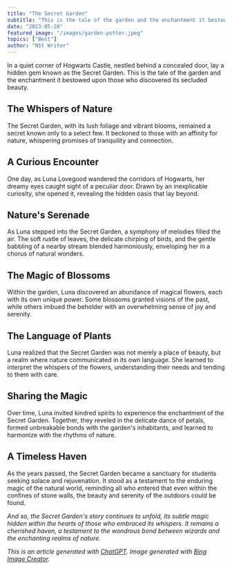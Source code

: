 ```yaml
---
title: "The Secret Garden"
subtitle: "This is the tale of the garden and the enchantment it bestowed upon those who discovered its secluded beauty."
date: "2023-05-28"
featured_image: "/images/garden-potter.jpeg"
topics: ["Best"]
author: "NSt Writer"
---
```


In a quiet corner of Hogwarts Castle, nestled behind a concealed door, lay a hidden gem known as the Secret Garden. This is the tale of the garden and the enchantment it bestowed upon those who discovered its secluded beauty.

## The Whispers of Nature

The Secret Garden, with its lush foliage and vibrant blooms, remained a secret known only to a select few. It beckoned to those with an affinity for nature, whispering promises of tranquility and connection.

## A Curious Encounter

One day, as Luna Lovegood wandered the corridors of Hogwarts, her dreamy eyes caught sight of a peculiar door. Drawn by an inexplicable curiosity, she opened it, revealing the hidden oasis that lay beyond.

## Nature's Serenade

As Luna stepped into the Secret Garden, a symphony of melodies filled the air. The soft rustle of leaves, the delicate chirping of birds, and the gentle babbling of a nearby stream blended harmoniously, enveloping her in a chorus of natural wonders.

## The Magic of Blossoms

Within the garden, Luna discovered an abundance of magical flowers, each with its own unique power. Some blossoms granted visions of the past, while others imbued the beholder with an overwhelming sense of joy and serenity.

## The Language of Plants

Luna realized that the Secret Garden was not merely a place of beauty, but a realm where nature communicated in its own language. She learned to interpret the whispers of the flowers, understanding their needs and tending to them with care.

## Sharing the Magic

Over time, Luna invited kindred spirits to experience the enchantment of the Secret Garden. Together, they reveled in the delicate dance of petals, formed unbreakable bonds with the garden's inhabitants, and learned to harmonize with the rhythms of nature.

## A Timeless Haven

As the years passed, the Secret Garden became a sanctuary for students seeking solace and rejuvenation. It stood as a testament to the enduring magic of the natural world, reminding all who entered that even within the confines of stone walls, the beauty and serenity of the outdoors could be found.

_And so, the Secret Garden's story continues to unfold, its subtle magic hidden within the hearts of those who embraced its whispers. It remains a cherished haven, a testament to the wondrous bond between wizards and the enchanting realms of nature._

_This is an article generated with [ChatGPT](https://chat.openai.com/). Image generated with [Bing Image Creator](https://www.bing.com/create)._

